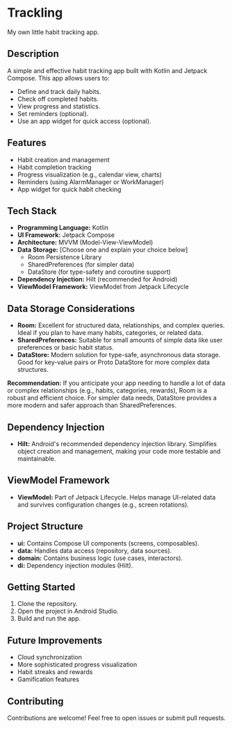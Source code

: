 # Trackling
My own little habit tracking app.

## Description

A simple and effective habit tracking app built with Kotlin and Jetpack Compose. This app allows users to:

*   Define and track daily habits.
*   Check off completed habits.
*   View progress and statistics.
*   Set reminders (optional).
*   Use an app widget for quick access (optional).

## Features

*   Habit creation and management
*   Habit completion tracking
*   Progress visualization (e.g., calendar view, charts)
*   Reminders (using AlarmManager or WorkManager)
*   App widget for quick habit checking

## Tech Stack

*   **Programming Language:** Kotlin
*   **UI Framework:** Jetpack Compose
*   **Architecture:** MVVM (Model-View-ViewModel)
*   **Data Storage:** [Choose one and explain your choice below]
    *   Room Persistence Library
    *   SharedPreferences (for simpler data)
    *   DataStore (for type-safety and coroutine support)
*   **Dependency Injection:** Hilt (recommended for Android)
*   **ViewModel Framework:**  ViewModel from Jetpack Lifecycle

## Data Storage Considerations

*   **Room:** Excellent for structured data, relationships, and complex queries. Ideal if you plan to have many habits, categories, or related data.
*   **SharedPreferences:** Suitable for small amounts of simple data like user preferences or basic habit status.
*   **DataStore:**  Modern solution for type-safe, asynchronous data storage. Good for key-value pairs or Proto DataStore for more complex data structures.

**Recommendation:** If you anticipate your app needing to handle a lot of data or complex relationships (e.g., habits, categories, rewards), Room is a robust and efficient choice. For simpler data needs, DataStore provides a more modern and safer approach than SharedPreferences.

## Dependency Injection

*   **Hilt:**  Android's recommended dependency injection library. Simplifies object creation and management, making your code more testable and maintainable.

## ViewModel Framework

*   **ViewModel:**  Part of Jetpack Lifecycle. Helps manage UI-related data and survives configuration changes (e.g., screen rotations).

## Project Structure

*   **ui:** Contains Compose UI components (screens, composables).
*   **data:**  Handles data access (repository, data sources).
*   **domain:**  Contains business logic (use cases, interactors).
*   **di:**  Dependency injection modules (Hilt).

## Getting Started

1.  Clone the repository.
2.  Open the project in Android Studio.
3.  Build and run the app.

## Future Improvements

*   Cloud synchronization
*   More sophisticated progress visualization
*   Habit streaks and rewards
*   Gamification features

## Contributing

Contributions are welcome! Feel free to open issues or submit pull requests.